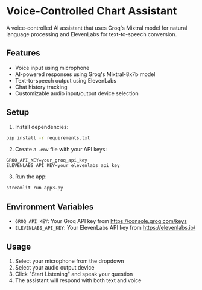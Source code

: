 # Voice-Controlled Chart Assistant

A voice-controlled AI assistant that uses Groq's Mixtral model for natural language processing and ElevenLabs for text-to-speech conversion.

## Features
- Voice input using microphone
- AI-powered responses using Groq's Mixtral-8x7b model
- Text-to-speech output using ElevenLabs
- Chat history tracking
- Customizable audio input/output device selection

## Setup
1. Install dependencies:
```bash
pip install -r requirements.txt
```

2. Create a `.env` file with your API keys:
```
GROQ_API_KEY=your_groq_api_key
ELEVENLABS_API_KEY=your_elevenlabs_api_key
```

3. Run the app:
```bash
streamlit run app3.py
```

## Environment Variables
- `GROQ_API_KEY`: Your Groq API key from https://console.groq.com/keys
- `ELEVENLABS_API_KEY`: Your ElevenLabs API key from https://elevenlabs.io/

## Usage
1. Select your microphone from the dropdown
2. Select your audio output device
3. Click "Start Listening" and speak your question
4. The assistant will respond with both text and voice
